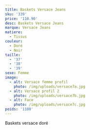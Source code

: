```yaml
---
title: Baskets Versace Jeans
sku: '339'
price: '110.90'
desc: Baskets Versace Jeans
marque: Versace Jeans
matiere:
  - Tissus
couleur:
  - Doré
  - Noir
taille:
  - '37'
  - '38'
  - '39'
sexe: Femme
image:
  - alt: Versace femme profil
    photo: /img/uploads/versace7a.jpg
  - alt: Versace profil 2
    photo: /img/uploads/versace7b.jpg
  - alt: Face
    photo: /img/uploads/versace7c.jpg
poids: '1100'
---
```

Baskets versace doré
